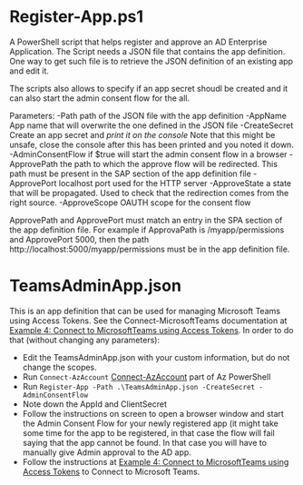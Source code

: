 # Register-App.ps1
A PowerShell script that helps register and approve an AD Enterprise Application. The Script needs a JSON file that contains the app definition. One way to get such file is to retrieve the JSON definition of an existing app and edit it.

The scripts also allows to specify if an app secret shoudl be created and it can also start the admin consent flow for the all.

Parameters:
-Path path of the JSON file with the app definition
-AppName App name that will overwrite the one defined in the JSON file
-CreateSecret Create an app secret and *print it on the console* Note that this might be unsafe, close the console after this has been printed and you noted it down.
-AdminConsentFlow if $true will start the admin consent flow in a browser
-ApprovePath the path to which the approve flow will be redirected. This path must be present in the SAP section of the app definition file
-ApprovePort localhost port used for the HTTP server
-ApproveState a state that will be propagated. Used to check that the redirection comes from the right source.
-ApproveScope OAUTH scope for the consent flow

ApprovePath and ApprovePort must match an entry in the SPA section of the app definition file. For example if ApprovaPath is /myapp/permissions and ApprovePort 5000, then the path http://localhost:5000/myapp/permissions must be in the app definition file.

# TeamsAdminApp.json
This is an app definition that can be used for managing Microsoft Teams using Access Tokens. See the Connect-MicrosoftTeams documentation at [Example 4: Connect to MicrosoftTeams using Access Tokens](https://learn.microsoft.com/en-us/powershell/module/teams/connect-microsoftteams?view=teams-ps#example-4-connect-to-microsoftteams-using-access-tokens). 
In order to do that (without changing any parameters):
- Edit the TeamsAdminApp.json with your custom information, but do not change the scopes.
- Run ```Connect-AzAccount``` [Connect-AzAccount](https://learn.microsoft.com/en-us/powershell/module/az.accounts/Connect-AzAccount?view=azps-8.3.0) part of Az PowerShell
- Run ```Register-App -Path .\TeamsAdminApp.json -CreateSecret -AdminConsentFlow```
- Note down the AppId and ClientSecret
- Follow the instructions on screen to open a browser window and start the Admin Consent Flow for your newly registered app (it might take some time for the app to be registered, in that case the flow will fail saying that the app cannot be found. In that case you will have to manually give Admin approval to the AD app.
- Follow the instructions at [Example 4: Connect to MicrosoftTeams using Access Tokens](https://learn.microsoft.com/en-us/powershell/module/teams/connect-microsoftteams?view=teams-ps#example-4-connect-to-microsoftteams-using-access-tokens) to Connect to Microsoft Teams.
